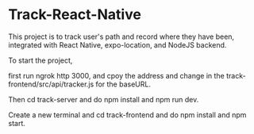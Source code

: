 # Track-React-Native

This project is to track user's path and record where they have been, integrated with React Native, expo-location, and NodeJS backend.

To start the project,

first run ngrok http 3000, and cpoy the address and change in the track-frontend/src/api/tracker.js for the baseURL.

Then cd track-server and do npm install and npm run dev.

Create a new terminal and cd track-frontend and do npm install and npm start.
